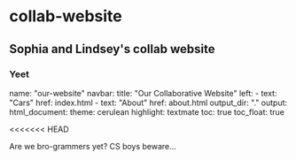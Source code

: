 # collab-website

## Sophia and Lindsey's collab website

### Yeet

name: "our-website"
navbar:
  title: "Our Collaborative Website"
  left:
    - text: "Cars"
      href: index.html
    - text: "About"
      href: about.html
output_dir: "."
output:
  html_document:
    theme: cerulean
    highlight: textmate
    toc: true 
    toc_float: true 
    


<<<<<<< HEAD


Are we bro-grammers yet? CS boys beware...

